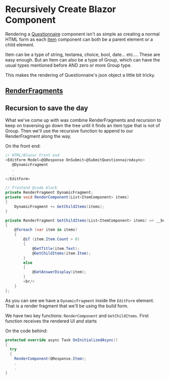 # Recursively Create Blazor Component

Rendering a [Questionnaire](https://www.hl7.org/fhir/questionnaire.html) component isn't as simple as creating a normal HTML form as each [Item](https://www.hl7.org/fhir/questionnaire-definitions.html#Questionnaire.item) component can both be a parent element or a child element. 

Item can be a type of string, textarea, choice, bool, date... etc.... These are easy enough. But an Item can also be a type of Group, which can have the usual types mentioned before AND zero or more Group type.

This makes the rendering of Questionnaire's json object a little bit tricky.

## [RenderFragments](https://www.syncfusion.com/faq/blazor/components/how-do-you-create-elements-dynamically-in-blazor)


## Recursion to save the day

What we've come up with was combine RenderFragments and recursion to keep on traversing go down the tree until it finds an item type that is not of Group. Then we'll use the recursive function to append to our RenderFragment along the way.

On the front end:

``` C#
// HTML/Blazor Front end
<EditForm Model=@QResponse OnSubmit=@SubmitQuestionnaireAsync>
   @DynamicFragment
   .
   .
</EditForm>

// Frontend @code block
private RenderFragment DynamicFragment;
private void RenderComponent(List<ItemComponent> items)
{
    DynamicFragment += GetChildItems(items);       
}

private RenderFragment GetChildItems(List<ItemComponent> items) => __builder =>
{
    @foreach (var item in items)
    {
        @if (item.Item.Count > 0)
        {
            @GetTitle(item.Text);
            @GetChildItems(item.Item);
        }
        else
        {
            @GetAnswerDisplay(item);
        }
        <br/>
    }
};
```

As you can see we have a `DynamicFragment` inside the `EditForm` element. That is a render fragment that we'll be using the build form.

We have two key functions: `RenderComponent` and `GetChildItems`. First function receives the rendered UI and starts 


On the code behind:

``` C#
protected override async Task OnInitializedAsync()
{
  try
  {
    RenderComponent(QResponse.Item);
    .
    .
}
```




